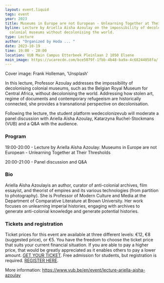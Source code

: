 ```yaml
---
layout: event.liquid
tags: event
year: 2023
title: Museums in Europe are not European - Unlearning Together at Their Thresholds
byline: Lecture by Ariella Aïsha Azoulay on the impossibility of decolonising
  colonial museums without decolonising the world.
type: Lecture
author: "Organized by Hoda ... "
date: 2023-10-19
time: 19:00 - 20:00
location: VUB Main Campus Etterbeek Pleinlaan 2 1050 Elsene
main_image: https://ucarecdn.com/bce5079f-1fbb-4b48-ba9a-4c68244858fa/
---
```

Cover image: Frank Holleman, 'Unsplash'

In this lecture, Professor Azoulay addresses the impossibility of decolonising colonial museums, such as the Belgian Royal Museum for Central Africa, without decolonising the world. Addressing how stolen art, regime of documents and contemporary refugeeism are historically connected, she provides a transnational perspective on decolonisation.

Following the lecture, the student platform wedecolonizevub will moderate a panel discussion with Ariella Aïsha Azoulay, Katarzyna Ruchel-Stockmans (VUB) and a Q&A with the audience. 

### **Program**

19:00-20:00 - Lecture by Ariella Aïsha Azoulay: Museums in Europe are not European - Unlearning Together at Their Thresholds

20:00-21:00 -  Panel discussion and Q&A

### Bio

Ariella Aïsha Azoulayis an author, curator of anti-colonial archives, film essayist, and theorist of empires and its various technologies (from partition to photography). She is Professor of Modern Culture and Media at the Department of Comparative Literature at Brown University. Her work focuses on unlearning imperial histories, engaging with archives to generate anti-colonial knowledge and generate potential histories.

### **Tickets and registration**

Ticket prices for this event are available at three different levels: €12, €8 (suggested price), or €5. You have the freedom to choose the ticket price that suits your current financial situation. If you are able to pay a higher price, that would be greatly appreciated as it enables others to pay a lower amount. [GET YOUR TICKET](https://apps.ticketmatic.com/widgets/kaaitheater/flow/ticketsinfo?event=504622742823&l=nl&_ga=2.107072130.1849092022.1693986043-2143003370.1693986043#!/addtickets). Free admission for students, but registration is required. [REGISTER HERE](https://vrije-universiteit-brussel-vub.idloom.events/lecture-museums-in-europe-are-not-european-unlearning-imperial-plunder/register).

More information: <https://www.vub.be/en/event/lecture-ariella-aisha-azoulay>

[](https://www.vub.be/en/event/lecture-ariella-aisha-azoulay)[](https://www.vub.be/en/event/lecture-ariella-aisha-azoulay)